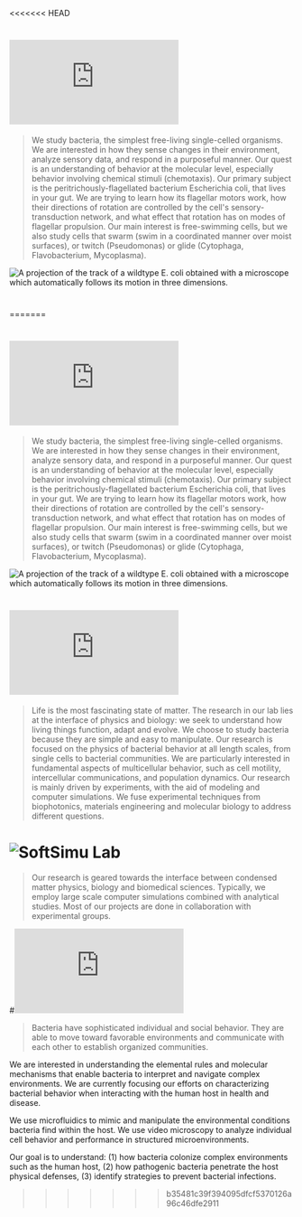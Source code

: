 <<<<<<< HEAD
# ![Howard C.Berg Lab](http://www.rowland.harvard.edu/labs/bacteria/index.php)
> We study bacteria, the simplest free-living single-celled organisms. 
We are interested in how they sense changes in their environment, analyze sensory data, and respond in a purposeful manner. 
Our quest is an understanding of behavior at the molecular level, especially behavior involving chemical stimuli (chemotaxis). 
Our primary subject is the peritrichously-flagellated bacterium Escherichia coli, that lives in your gut. 
We are trying to learn how its flagellar motors work, how their directions of rotation are controlled by the cell's sensory-transduction network, 
and what effect that rotation has on modes of flagellar propulsion.
Our main interest is free-swimming cells, 
but we also study cells that swarm (swim in a coordinated manner over moist surfaces), or twitch (Pseudomonas) or glide (Cytophaga, Flavobacterium, Mycoplasma). 

![A projection of the track of a wildtype E. coli obtained with a microscope which automatically follows its motion in three dimensions.](http://www.rowland.harvard.edu/labs/bacteria/images/Ecolitrack.jpg)

# 
=======
# ![Howard C.Berg Lab](http://www.rowland.harvard.edu/labs/bacteria/index.php)
> We study bacteria, the simplest free-living single-celled organisms. We are interested in how they sense changes in their environment, analyze sensory data, and respond in a purposeful manner. Our quest is an understanding of behavior at the molecular level, especially behavior involving chemical stimuli (chemotaxis). Our primary subject is the peritrichously-flagellated bacterium Escherichia coli, that lives in your gut. We are trying to learn how its flagellar motors work, how their directions of rotation are controlled by the cell's sensory-transduction network, and what effect that rotation has on modes of flagellar propulsion. Our main interest is free-swimming cells, but we also study cells that swarm (swim in a coordinated manner over moist surfaces), or twitch (Pseudomonas) or glide (Cytophaga, Flavobacterium, Mycoplasma). 

![A projection of the track of a wildtype E. coli obtained with a microscope which automatically follows its motion in three dimensions.](http://www.rowland.harvard.edu/labs/bacteria/images/Ecolitrack.jpg)

# ![Yilin Wu](http://www.phy.cuhk.edu.hk/ylwu/index.html)
>Life is the most fascinating state of matter. The research in our lab lies at the interface of physics and biology: we seek to understand how living things function, adapt and evolve. We choose to study bacteria because they are simple and easy to manipulate. Our research is focused on the physics of bacterial behavior at all length scales, from single cells to bacterial communities. We are particularly interested in fundamental aspects of multicellular behavior, such as cell motility, intercellular communications, and population dynamics. Our research is mainly driven by experiments, with the aid of modeling and computer simulations. We fuse experimental techniques from biophotonics, materials engineering and molecular biology to address different questions.
# ![SoftSimu Lab](http://www.softsimu.net/)
> Our research is geared towards the interface between condensed matter physics, biology and biomedical sciences. Typically, we employ large scale computer simulations combined with analytical studies. Most of our projects are done in collaboration with experimental groups.

#![ Dufour Lab](http://dufour.mmg.msu.edu/index.html)
> Bacteria have sophisticated individual and social behavior. They are able to move toward favorable environments and communicate with each other to establish organized communities.

We are interested in understanding the elemental rules and molecular mechanisms that enable bacteria to interpret and navigate complex environments. We are currently focusing our efforts on characterizing bacterial behavior when interacting with the human host in health and disease.

We use microfluidics to mimic and manipulate the environmental conditions bacteria find within the host. We use video microscopy to analyze individual cell behavior and performance in structured microenvironments.

Our goal is to understand:
(1) how bacteria colonize complex environments such as the human host,
(2) how pathogenic bacteria penetrate the host physical defenses,
(3) identify strategies to prevent bacterial infections.
>>>>>>> b35481c39f394095dfcf5370126a96c46dfe2911
